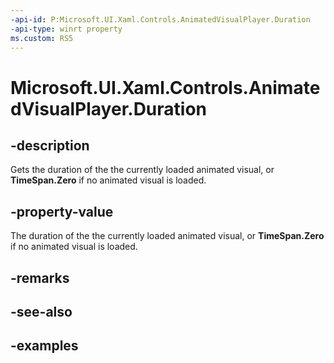```yaml
---
-api-id: P:Microsoft.UI.Xaml.Controls.AnimatedVisualPlayer.Duration
-api-type: winrt property
ms.custom: RS5
---
```


<!-- Property syntax.
public TimeSpan Duration { get; }
-->

# Microsoft.UI.Xaml.Controls.AnimatedVisualPlayer.Duration

## -description

Gets the duration of the the currently loaded animated visual, or **TimeSpan.Zero** if no animated visual is loaded.

## -property-value

The duration of the the currently loaded animated visual, or **TimeSpan.Zero** if no animated visual is loaded.

## -remarks

## -see-also

## -examples

